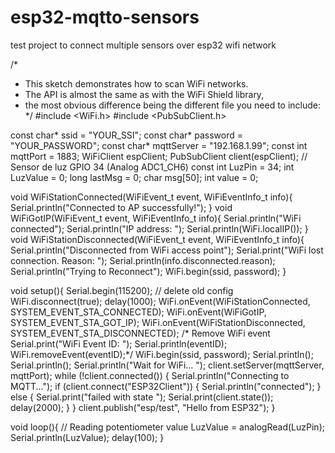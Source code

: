 # esp32-mqtto-sensors
test project to connect multiple sensors over esp32 wifi network

/*
 *  This sketch demonstrates how to scan WiFi networks.
 *  The API is almost the same as with the WiFi Shield library,
 *  the most obvious difference being the different file you need to include:
 */
#include <WiFi.h>
#include <PubSubClient.h>

const char* ssid = "YOUR_SSI";
const char* password = "YOUR_PASSWORD";
const char* mqttServer = "192.168.1.99";
const int mqttPort = 1883;
WiFiClient espClient;
PubSubClient client(espClient);
// Sensor de luz GPIO 34 (Analog ADC1_CH6) 
const int LuzPin = 34;
int LuzValue = 0;
long lastMsg = 0;
char msg[50];
int value = 0;

void WiFiStationConnected(WiFiEvent_t event, WiFiEventInfo_t info){
  Serial.println("Connected to AP successfully!");
}
void WiFiGotIP(WiFiEvent_t event, WiFiEventInfo_t info){
  Serial.println("WiFi connected");
  Serial.println("IP address: ");
  Serial.println(WiFi.localIP());
}
void WiFiStationDisconnected(WiFiEvent_t event, WiFiEventInfo_t info){
  Serial.println("Disconnected from WiFi access point");
  Serial.print("WiFi lost connection. Reason: ");
  Serial.println(info.disconnected.reason);
  Serial.println("Trying to Reconnect");
  WiFi.begin(ssid, password);
}



void setup(){
  Serial.begin(115200);
  // delete old config
  WiFi.disconnect(true);
  delay(1000);
  WiFi.onEvent(WiFiStationConnected, SYSTEM_EVENT_STA_CONNECTED);
  WiFi.onEvent(WiFiGotIP, SYSTEM_EVENT_STA_GOT_IP);
  WiFi.onEvent(WiFiStationDisconnected, SYSTEM_EVENT_STA_DISCONNECTED);
  /* Remove WiFi event
  Serial.print("WiFi Event ID: ");
  Serial.println(eventID);
  WiFi.removeEvent(eventID);*/
  WiFi.begin(ssid, password);
  Serial.println();
  Serial.println();
  Serial.println("Wait for WiFi... ");
  client.setServer(mqttServer, mqttPort); 
  while (!client.connected()) {
    Serial.println("Connecting to MQTT..."); 
    if (client.connect("ESP32Client")) { 
      Serial.println("connected"); 
    } else { 
      Serial.print("failed with state ");
      Serial.print(client.state());
      delay(2000); 
    }
  }
  client.publish("esp/test", "Hello from ESP32");
}

void loop(){
  // Reading potentiometer value
  LuzValue = analogRead(LuzPin);
  Serial.println(LuzValue);
  delay(100);
}
